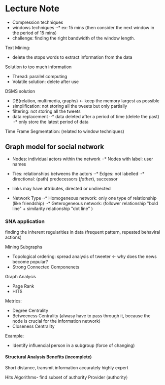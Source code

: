 # Lecture Note

- Compression techniques
- windows techniques
⋅⋅* ex: 15 mins (then consider the next window in the period of 15 mins)
- challenge: finding the right bandwidth of the window length. 

Text Mining:
- delete the stops words to extract information from the data

Solution to too much information
- Thread: parallel computing
- Volatile solution: delete after use

DSMS solution 
- DB(relation, multimedia, graphs) <- keep the memory largest as possible
- simplification: not storing all the tweets but only partially
- filtering: not storing all the tweets
- data replacement
⋅⋅* data deleted after a period of time (delete the past)
⋅⋅* only store the latest period of data

Time Frame Segmentation: (related to window techniques)


## Graph model for social network

- Nodes: individual actors within the network
⋅⋅* Nodes with label: user names

- Ties: relationships betweens the actors
⋅⋅* Edges: not labelled
⋅⋅* directional: (path)  predecessors $(father)$, successor
- links may have attributes, directed or undirected
- Network Type
⋅⋅* Homogeneous network: only one type of relationship (like friendship) 
⋅⋅* Geterogeneous network: (follower relationship "bold line" + similarity relationship "dot line" )

### SNA application
finding the inherent regularities in data (frequent pattern, repeated behaviral actions)


Mining Subgraphs
- Topological ordering: spread analysis of tweeter <- why does the news become popular?
- Strong Connected Componenets

Graph Analysis
- Page Rank
- HITS

Metrics:
- Degree Centrality
- Betweeness Centrality (alwasy have to pass through it, because the node is crucial for the information network)
- Closeness Centrality


Example:
- Identify influencial person in a subgroup (force of changing)

#### Structural Analysis Benefits (incomplete)
Short distance, transmit information accurately
highly expert 










Hits Algorithms- find subset of authority
Provider (authority)




